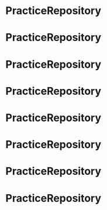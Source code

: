 # PracticeRepository
# PracticeRepository
# PracticeRepository
# PracticeRepository
# PracticeRepository
# PracticeRepository
# PracticeRepository
# PracticeRepository
